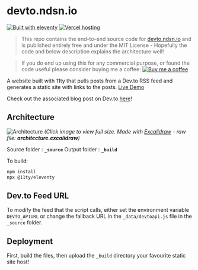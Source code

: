 # devto.ndsn.io

[![Built with eleventy](https://img.shields.io/badge/Built%20with%2011ty-%E2%9C%93-brightgreen?logo=eleventy)](https://11ty.dev)
[![Vercel hosting](https://img.shields.io/badge/Vercel%20Hosting-%E2%9C%93-brightgreen?logo=vercel)](https://vercel.com)

> This repo contains the end-to-end source code for [devto.ndsn.io](https://devto.ndsn.io) and is published entirely free and under the MIT License - Hopefully the code and below description explains the architecture well!

> If you do end up using this for any commercial purpose, or found the code useful please consider buying me a coffee:
[![Buy me a coffee](https://img.shields.io/badge/Buy%20me%20a%20coffee-orange?logo=Buy%20Me%20A%20Coffee&logoColor=white)](https://www.buymeacoffee.com/ndsn)

A website built with 11ty that pulls posts from a Dev.to RSS feed and generates a static site with links to the posts. [Live Demo](https://devto.ndsn.io/) 

Check out the associated blog post on Dev.to [here](https://dev.to/ndsn/add-dev-to-posts-to-your-static-site-in-20-lines-of-code-409h)!

## Architecture

![Architecture](https://i.ibb.co/6n6j5nG/devto-architecture.png)
*(Click image to view full size. Made with [Excalidraw](https://excalidraw.com) - raw file: **architecture.excalidraw**)*

Source folder : **```_source```**
Output folder : **```_build```**

To build:
```bash
npm install
npx @11ty/eleventy
```

## Dev.to Feed URL

To modify the feed that the script calls, either set the environment variable ```DEVTO_APIURL``` or change the fallback URL in the ```_data/devtoapi.js``` file in the ```_source``` folder.

## Deployment

First, build the files, then upload the ```_build``` directory your favourite static site host!
